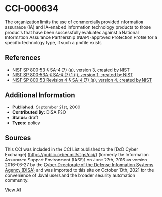 # CCI-000634

The organization limits the use of commercially provided information assurance (IA) and IA-enabled information technology products to those products that have been successfully evaluated against a National Information Assurance Partnership (NIAP)-approved Protection Profile for a specific technology type, if such a profile exists.

## References ##

* [NIST SP 800-53 § SA-4 (7) (a), version 3, created by NIST](http://csrc.nist.gov/publications/PubsSPs.html)
* [NIST SP 800-53A § SA-4 (7).1 (i), version 1, created by NIST](http://csrc.nist.gov/publications/PubsSPs.html)
* [NIST SP 800-53 Revision 4 § SA-4 (7) (a), version 4, created by NIST](http://csrc.nist.gov/publications/PubsSPs.html)


## Additional Information ##

* **Published:** September 21st, 2009
* **Contributed By:** DISA FSO
* **Status:** draft
* **Types:** policy

## Sources ##

This CCI was included in the CCI List published to the [DoD Cyber Exchange]
(https://public.cyber.mil/stigs/cci/) (formerly the Information Assurance Support Environment
(IASE)) on June 27th, 2016 as version 2016-06-27 by the [Cyber Directorate of the Defense 
Information Systems Agency (DISA)](https://public.cyber.mil/about-cyber/) and was imported to 
this site on October 10th, 2021 for the convenience of Joval users and the broader security automation community.

[View All](../README.md)
